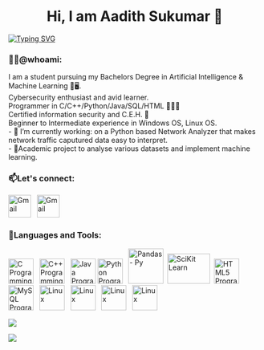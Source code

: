 <h1 align='center'>Hi, I am Aadith Sukumar 👋</h1>

<a href="https://github.com/aadi1011"><img src="https://readme-typing-svg.demolab.com?font=Caveat&size=40&pause=500&color=2EA1D3&center=true&width=935&height=55&lines=Engineering+Student;Cybersecurity+Enthusiast;AI+%26+ML+inclined;Always+Learning;Actor%2C+Thinker%2C+Creator" alt="Typing SVG" /></a></br>
### 👨‍💻@whoami:
I am a student pursuing my Bachelors Degree in Artificial Intelligence & Machine Learning 🧠🖥️. </br>Cybersecurity enthusiast and avid learner. </br>Programmer in C/C++/Python/Java/SQL/HTML 👨🏽‍💻
</br>Certified information security and C.E.H. 🔐
</br>Beginner to Intermediate experience in Windows OS, Linux OS. 
</br>- 🔭 I’m currently working: on a Python based Network Analyzer that makes network traffic caputured data easy to interpret.
</br>- 🔭Academic project to analyse various datasets and implement machine learning.  
### 📫Let's connect:
<a href="mailto:saadith2002@gmail.com" target='_blank'><img src="https://cdn.iconscout.com/icon/free/png-256/gmail-2981844-2476484.png" alt="Gmail" style="width:45px;height:45px;"></a>&nbsp;&nbsp;
<a href="https://www.linkedin.com/in/aadith-sukumar/" target='_blank'><img src="https://cdn.iconscout.com/icon/free/png-256/linkedin-162-498418.png" alt="Gmail" style="width:45px;height:45px;"></a>

### 📖Languages and Tools:
<a href="https://www.cprogramming.com" target="_blank"><img src="https://cdn.iconscout.com/icon/free/png-256/c-57-1175191.png" alt="C Programming" style="width:50px;height:50px;"></a>&nbsp;&nbsp;
<a href="https://www.cplusplus.org" target="_blank"><img src="https://cdn.iconscout.com/icon/free/png-256/cplusplus-1-1175244.png" alt="C++ Programming" style="width:50px;height:50px;"></a>&nbsp;&nbsp;
<a href="https://www.java.com" target="_blank"><img src="https://cdn.iconscout.com/icon/free/png-512/java-60-1174953.png" alt="Java Programming" style="width:50px;height:50px;"></a>
<a href="https://www.python.org" target="_blank"><img src="https://cdn.iconscout.com/icon/free/png-256/python-2-226051.png" alt="Python Programming" style="width:50px;height:50px;"></a>&nbsp;&nbsp;
<a href="https://pandas.pydata.org" target="_blank"><img src="https://pandas.pydata.org/static/img/pandas_secondary_white.svg" alt="Pandas - Py" style="width:70px;height:70px;"></a>&nbsp;
<a href="https://scikit-learn.org/stable/" target="_blank"><img src="https://upload.wikimedia.org/wikipedia/commons/thumb/0/05/Scikit_learn_logo_small.svg/2560px-Scikit_learn_logo_small.svg.png" alt="SciKit Learn" style="width:85px;height:60px;"></a>&nbsp;
<a href="https://html.spec.whatwg.org" target="_blank"><img src="https://cdn.iconscout.com/icon/free/png-256/html-5-1-1175208.png" alt="HTML5 Programming" style="width:50px;height:50px;"></a>
<a href="https://www.mysql.com/" target="_blank"><img src="https://cdn.iconscout.com/icon/free/png-256/mysql-21-1174941.png" alt="MySQL Programming" style="width:50px;"></a>&nbsp;&nbsp;
<a href="https://www.linux.org/" target="_blank"><img src="https://cdn.iconscout.com/icon/free/png-256/linux-21-1174928.png" alt="Linux" style="width:50px;"></a>&nbsp;&nbsp;
<a href="https://git-scm.com/" target="_blank"><img src="https://cdn.iconscout.com/icon/free/png-256/git-17-1175218.png" alt="Linux" style="width:50px;"></a>&nbsp;&nbsp;
<a href="https://www.adobe.com/products/premiere.html" target="_blank"><img src="https://cdn.iconscout.com/icon/free/png-256/adobe-premiere-pro-4238649-3516522.png" alt="Linux" style="width:50px;"></a>&nbsp;&nbsp;
<a href="https://www.adobe.com/in/products/photoshop.html" target="_blank"><img src="https://cdn.iconscout.com/icon/free/png-256/adobe-photoshop-4238646-3516519.png" alt="Linux" style="width:50px;"></a>&nbsp;&nbsp;


<!--
### &#x1f4c8;Stats
-->

<a href="https://github.com/aadi1011">
  <img align="center" src="https://github-readme-stats.vercel.app/api?username=aadi1011&theme=github_dark&count_private=false&show_icons=true&hide_rank=true&custom_title=📈Aadith's&nbsp;GitHub&nbsp;Stats&include_all_commits=true" />
</a> 

<!--
&nbsp;&nbsp;&nbsp;&nbsp;
<a href="https://github.com/aadi1011">
  <img align="center" src="https://github-readme-stats.vercel.app/api/top-langs/?username=aadi1011&layout=compact&theme=github_dark&langs_count=10" />
</a>
-->

<a href="https://github.com/aadi1011"><img align="center" src="https://github-profile-trophy.vercel.app/?username=aadi1011&theme=discord&no-frame=true&no-bg=true&margin-w=2&row=1&column=4"/></a>


<!--
**aadi1011/aadi1011** is a ✨ _special_ ✨ repository because its `README.md` (this file) appears on your GitHub profile.

Here are some ideas to get you started:

- 🔭 I’m currently working on ...
- 🌱 I’m currently learning ...
- 👯 I’m looking to collaborate on ...
- 🤔 I’m looking for help with ...
- 💬 Ask me about ...
- 📫 How to reach me: ...
- 😄 Pronouns: ...
- ⚡ Fun fact: ...
-->
